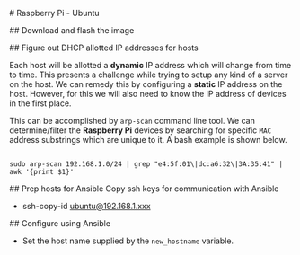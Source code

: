 # Raspberry Pi - Ubuntu

## Download and flash the image

## Figure out DHCP allotted IP addresses for hosts

Each host will be allotted a **dynamic** IP address which will change from time to time. This presents a challenge while trying to setup any kind of a server on the host. We can remedy this by configuring a **static** IP address on the host. However, for this we will also need to know the IP address of devices in the first place.

This can be accomplished by `arp-scan` command line tool. We can determine/filter the **Raspberry Pi** devices by searching for specific `MAC` address substrings which are unique to it. A bash example is shown below.

```shell

sudo arp-scan 192.168.1.0/24 | grep "e4:5f:01\|dc:a6:32\|3A:35:41" | awk '{print $1}'
```

## Prep hosts for Ansible
Copy ssh keys for communication with Ansible
 * ssh-copy-id ubuntu@192.168.1.xxx

## Configure using Ansible
* Set the host name supplied by the `new_hostname` variable.
